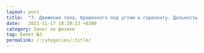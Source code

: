 ```yaml
---
layout: post
title:  "7. Движение тела, брошенного под углом к горизонту. Дальность полета, максимальная высота подъёма (вывод формул)"
date:   2021-11-17 18:20:13 +0300
category: Зачет по физике 
tag: Билет №3
permalink: /:categories/:title/
---
```

